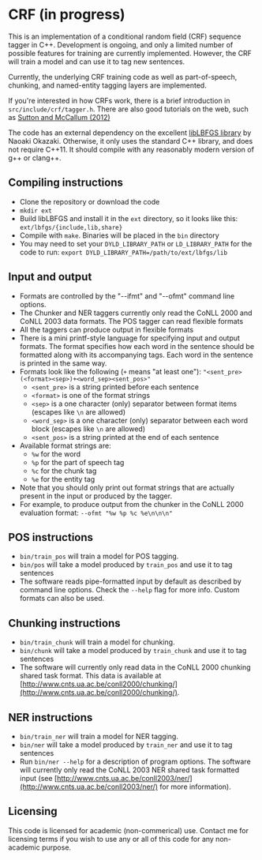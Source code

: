 # CRF (in progress)

This is an implementation of a conditional random field (CRF) sequence tagger
in C++. Development is ongoing, and only a limited number of possible features
for training are currently implemented. However, the CRF will train a model and
can use it to tag new sentences.

Currently, the underlying CRF training code as well as part-of-speech,
chunking, and named-entity tagging layers are implemented.

If you're interested in how CRFs work, there is a brief introduction in
`src/include/crf/tagger.h`. There are also good tutorials on the web, such as
[Sutton and McCallum (2012)](http://homepages.inf.ed.ac.uk/csutton/publications/crftut-fnt.pdf)

The code has an external dependency on the excellent [libLBFGS
library](http://www.chokkan.org/software/liblbfgs/) by Naoaki Okazaki.
Otherwise, it only uses the standard C++ library, and does not require
C++11. It should compile with any reasonably modern version of g++ or clang++.

## Compiling instructions

* Clone the repository or download the code
* `mkdir ext`
* Build libLBFGS and install it in the `ext` directory, so it looks like this:
  `ext/lbfgs/{include,lib,share}`
* Compile with `make`. Binaries will be placed in the `bin` directory
* You may need to set your `DYLD_LIBRARY_PATH` or `LD_LIBRARY_PATH` for the code to run: `export DYLD_LIBRARY_PATH=/path/to/ext/lbfgs/lib`

## Input and output

* Formats are controlled by the "--ifmt" and "--ofmt" command line options.
* The Chunker and NER taggers currently only read the CoNLL 2000 and CoNLL 2003 data
  formats. The POS tagger can read flexible formats
* All the taggers can produce output in flexible formats
* There is a mini printf-style language for specifying input and output formats.
  The format specifies how each word in the sentence should be formatted along with
  its accompanying tags. Each word in the sentence is printed in the same way.
* Formats look like the following (`+` means "at least one"): `"<sent_pre>(<format><sep>)+<word_sep><sent_pos>"`
    * `<sent_pre>` is a string printed before each sentence
    * `<format>` is one of the format strings
    * `<sep>` is a one character (only) separator between format items (escapes like `\n` are allowed)
    * `<word_sep>` is a one character (only) separator between each word block (escapes like `\n` are allowed)
    * `<sent_pos>` is a string printed at the end of each sentence
* Available format strings are:
    * `%w` for the word
    * `%p` for the part of speech tag
    * `%c` for the chunk tag
    * `%e` for the entity tag
* Note that you should only print out format strings that are actually present
  in the input or produced by the tagger.
* For example, to produce output from the chunker in the CoNLL 2000 evaluation format:
  `--ofmt "%w %p %c %e\n\n\n"`

## POS instructions

* `bin/train_pos` will train a model for POS tagging.
* `bin/pos` will take a model produced by `train_pos` and use it to tag sentences
* The software reads pipe-formatted input by default as described by command line
  options. Check the `--help` flag for more info. Custom formats can also be used.

## Chunking instructions

* `bin/train_chunk` will train a model for chunking.
* `bin/chunk` will take a model produced by `train_chunk` and use it to tag sentences
* The software will currently only read data in the CoNLL 2000 chunking shared task
  format. This data is available at [http://www.cnts.ua.ac.be/conll2000/chunking/](http://www.cnts.ua.ac.be/conll2000/chunking/).

## NER instructions

* `bin/train_ner` will train a model for NER tagging.
* `bin/ner` will take a model produced by `train_ner` and use it to tag sentences
* Run `bin/ner --help` for a description of program options. The software
  will currently only read the CoNLL 2003 NER shared task formatted input 
  (see [http://www.cnts.ua.ac.be/conll2003/ner/](http://www.cnts.ua.ac.be/conll2003/ner/)
  for more information).

## Licensing

This code is licensed for academic (non-commerical) use. Contact me for licensing terms
if you wish to use any or all of this code for any non-academic purpose.

